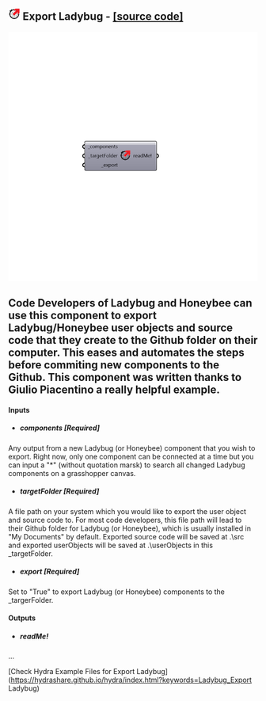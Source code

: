 ## ![](../../images/icons/Export_Ladybug.png) Export Ladybug - [[source code]](https://github.com/mostaphaRoudsari/ladybug/tree/master/src/Ladybug_Export%20Ladybug.py)

![](../../images/components/Export_Ladybug.png)

Code Developers of Ladybug and Honeybee can use this component to export Ladybug/Honeybee user objects and source code that they create to the Github folder on their computer.
 This eases and automates the steps before commiting new components to the Github.
 This component was written thanks to Giulio Piacentino a really helpful example.
 -
 

#### Inputs
* ##### components [Required]
Any output from a new Ladybug (or Honeybee) component that you wish to export. Right now, only one component can be connected at a time but you can input a "*" (without quotation marsk) to search all changed Ladybug components on a grasshopper canvas.
* ##### targetFolder [Required]
A file path on your system which you would like to export the user object and source code to.  For most code developers, this file path will lead to their Github folder for Ladybug (or Honeybee), which is usually installed in "My Documents" by default. Exported source code will be saved at .\src and exported userObjects will be saved at .\userObjects in this _targetFolder.
* ##### export [Required]
Set to "True" to export Ladybug (or Honeybee) components to the _targerFolder.

#### Outputs
* ##### readMe!
...


[Check Hydra Example Files for Export Ladybug](https://hydrashare.github.io/hydra/index.html?keywords=Ladybug_Export Ladybug)